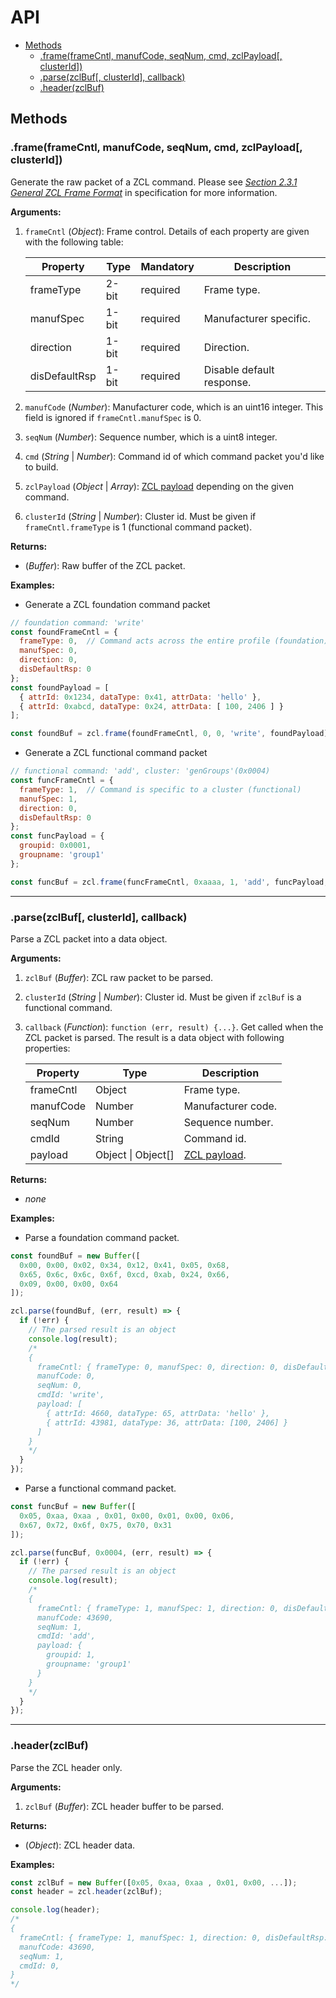 # API

<!-- TOC -->

- [Methods](#methods)
    - [.frame(frameCntl, manufCode, seqNum, cmd, zclPayload[, clusterId])](#frameframecntl-manufcode-seqnum-cmd-zclpayload-clusterid)
    - [.parse(zclBuf[, clusterId], callback)](#parsezclbuf-clusterid-callback)
    - [.header(zclBuf)](#headerzclbuf)

<!-- /TOC -->

## Methods

### .frame(frameCntl, manufCode, seqNum, cmd, zclPayload[, clusterId])

Generate the raw packet of a ZCL command. Please see [_Section 2.3.1 General ZCL Frame Format_](http://www.zigbee.org/download/standards-zigbee-cluster-library/) in specification for more information.

**Arguments:**

1. `frameCntl` (_Object_): Frame control. Details of each property are given with the following table:

    | Property      | Type  | Mandatory | Description                                        |
    |---------------|-------|-----------|----------------------------------------------------|
    | frameType     | 2-bit | required  | Frame type.                                        |
    | manufSpec     | 1-bit | required  | Manufacturer specific.                             |
    | direction     | 1-bit | required  | Direction.                                         |
    | disDefaultRsp | 1-bit | required  | Disable default response.                          |

2. `manufCode` (_Number_): Manufacturer code, which is an uint16 integer. This field is ignored if `frameCntl.manufSpec` is 0.
3. `seqNum` (_Number_): Sequence number, which is a uint8 integer.
4. `cmd` (_String_ | _Number_): Command id of which command packet you'd like to build.
5. `zclPayload` (_Object_ | _Array_): [ZCL payload](#Appendix) depending on the given command.
6. `clusterId` (_String_ | _Number_): Cluster id. Must be given if `frameCntl.frameType` is 1 (functional command packet).

**Returns:**

* (_Buffer_): Raw buffer of the ZCL packet.

**Examples:**

* Generate a ZCL foundation command packet

```js
// foundation command: 'write'
const foundFrameCntl = {
  frameType: 0,  // Command acts across the entire profile (foundation)
  manufSpec: 0,
  direction: 0,
  disDefaultRsp: 0
};
const foundPayload = [
  { attrId: 0x1234, dataType: 0x41, attrData: 'hello' },
  { attrId: 0xabcd, dataType: 0x24, attrData: [ 100, 2406 ] }
];

const foundBuf = zcl.frame(foundFrameCntl, 0, 0, 'write', foundPayload);
```

* Generate a ZCL functional command packet

```js
// functional command: 'add', cluster: 'genGroups'(0x0004)
const funcFrameCntl = {
  frameType: 1,  // Command is specific to a cluster (functional)
  manufSpec: 1,
  direction: 0,
  disDefaultRsp: 0
};
const funcPayload = {
  groupid: 0x0001,
  groupname: 'group1'
};

const funcBuf = zcl.frame(funcFrameCntl, 0xaaaa, 1, 'add', funcPayload, 0x0004);
```

*************************************************

### .parse(zclBuf[, clusterId], callback)

Parse a ZCL packet into a data object.

**Arguments:**

1. `zclBuf` (_Buffer_): ZCL raw packet to be parsed.
2. `clusterId` (_String_ | _Number_): Cluster id. Must be given if `zclBuf` is a functional command.
3. `callback` (_Function_): `function (err, result) {...}`. Get called when the ZCL packet is parsed. The result is a data object with following properties:

    | Property      | Type    | Description                                        |
    |---------------|---------|----------------------------------------------------|
    | frameCntl     | Object  | Frame type.                                        |
    | manufCode     | Number  | Manufacturer code.                                 |
    | seqNum        | Number  | Sequence number.                                   |
    | cmdId         | String  | Command id.                                        |
    | payload       | Object \| Object[] | [ZCL payload](#Appendix).               |


**Returns:**

* _none_

**Examples:**

* Parse a foundation command packet.

```js
const foundBuf = new Buffer([
  0x00, 0x00, 0x02, 0x34, 0x12, 0x41, 0x05, 0x68,
  0x65, 0x6c, 0x6c, 0x6f, 0xcd, 0xab, 0x24, 0x66,
  0x09, 0x00, 0x00, 0x64
]);

zcl.parse(foundBuf, (err, result) => {
  if (!err) {
    // The parsed result is an object
    console.log(result);
    /*
    {
      frameCntl: { frameType: 0, manufSpec: 0, direction: 0, disDefaultRsp: 0 },
      manufCode: 0,
      seqNum: 0,
      cmdId: 'write',
      payload: [ 
        { attrId: 4660, dataType: 65, attrData: 'hello' },
        { attrId: 43981, dataType: 36, attrData: [100, 2406] }
      ]
    }
    */
  }
});
```

* Parse a functional command packet.

```js
const funcBuf = new Buffer([
  0x05, 0xaa, 0xaa , 0x01, 0x00, 0x01, 0x00, 0x06,
  0x67, 0x72, 0x6f, 0x75, 0x70, 0x31
]);

zcl.parse(funcBuf, 0x0004, (err, result) => {
  if (!err) {
    // The parsed result is an object
    console.log(result);
    /*
    {
      frameCntl: { frameType: 1, manufSpec: 1, direction: 0, disDefaultRsp: 0 },
      manufCode: 43690,
      seqNum: 1,
      cmdId: 'add',
      payload: {
        groupid: 1,
        groupname: 'group1'
      }
    }
    */
  }
});
```

*************************************************

### .header(zclBuf)

Parse the ZCL header only.

**Arguments:**

1. `zclBuf` (_Buffer_): ZCL header buffer to be parsed.

**Returns:**

* (_Object_): ZCL header data.

**Examples:**

```js
const zclBuf = new Buffer([0x05, 0xaa, 0xaa , 0x01, 0x00, ...]);
const header = zcl.header(zclBuf);

console.log(header);
/*
{
  frameCntl: { frameType: 1, manufSpec: 1, direction: 0, disDefaultRsp: 0 },
  manufCode: 43690,
  seqNum: 1,
  cmdId: 0,
}
*/
```